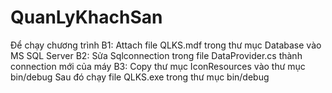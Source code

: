 # QuanLyKhachSan
Để chạy chương trình
B1: Attach file QLKS.mdf trong thư mục Database vào MS SQL Server
B2: Sửa Sqlconnection trong file DataProvider.cs thành connection mới của máy
B3: Copy thư mục IconResources vào thư mục bin/debug
Sau đó chạy file QLKS.exe trong thư mục bin/debug
